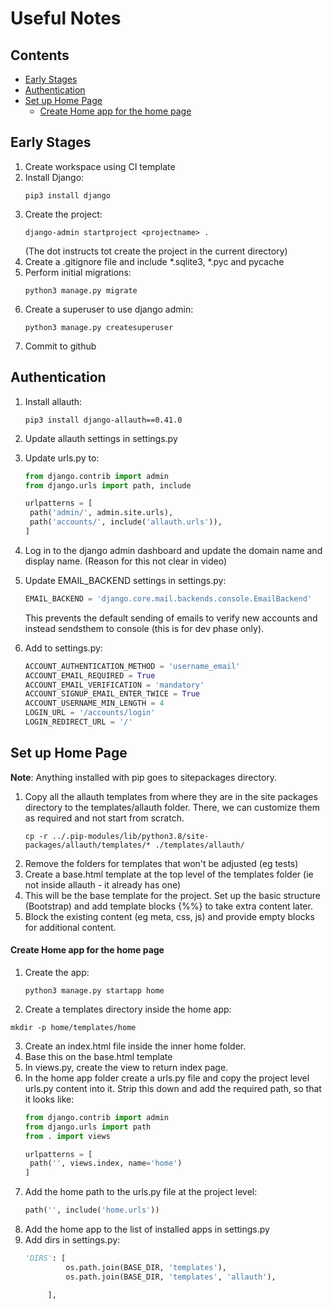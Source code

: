 # Useful Notes <!-- omit in toc -->
## Contents <!-- omit in toc -->
- [Early Stages](#early-stages)
- [Authentication](#authentication)
- [Set up Home Page](#set-up-home-page)
    - [Create Home app for the home page](#create-home-app-for-the-home-page)
## Early Stages
1. Create workspace using CI template
2. Install Django:
   ```shell
   pip3 install django
   ```
3. Create the project:
   ```shell
   django-admin startproject <projectname> .
   ```
   (The dot instructs tot create the project in the current directory)
4. Create a .gitignore file and include *.sqlite3, *.pyc and pycache
5. Perform initial migrations:
   ```shell
   python3 manage.py migrate
   ```
6. Create a superuser to use django admin:
   ```
   python3 manage.py createsuperuser
   ```
7. Commit to github   

## Authentication
1. Install allauth:
   ```shell
   pip3 install django-allauth==0.41.0
   ```
2. Update allauth settings in settings.py
3. Update urls.py to:
   ```python
   from django.contrib import admin
   from django.urls import path, include

   urlpatterns = [
    path('admin/', admin.site.urls),
    path('accounts/', include('allauth.urls')),
   ]
   ```

4. Log in to the django admin dashboard and update the domain name and display name. (Reason for this not clear in video)
5. Update EMAIL_BACKEND settings in settings.py:
   ```py
   EMAIL_BACKEND = 'django.core.mail.backends.console.EmailBackend'
   ```
   This prevents the default sending of emails to verify new accounts and instead sendsthem to console (this is for dev phase only).
6. Add to settings.py:
   ```py
   ACCOUNT_AUTHENTICATION_METHOD = 'username_email'
   ACCOUNT_EMAIL_REQUIRED = True
   ACCOUNT_EMAIL_VERIFICATION = 'mandatory'
   ACCOUNT_SIGNUP_EMAIL_ENTER_TWICE = True
   ACCOUNT_USERNAME_MIN_LENGTH = 4
   LOGIN_URL = '/accounts/login'
   LOGIN_REDIRECT_URL = '/'
   ```

## Set up Home Page

**Note**: Anything installed with pip goes to sitepackages directory.

1. Copy all the allauth templates from where they are in the site packages directory to the templates/allauth folder. There, we can customize them as required and not start from scratch.
   ```shell
   cp -r ../.pip-modules/lib/python3.8/site-packages/allauth/templates/* ./templates/allauth/
   ```
2. Remove the folders for templates that won't be adjusted (eg tests)
3. Create a base.html template at the top level of the templates folder (ie not inside allauth - it already has one)
4. This will be the base template for the project. Set up the basic structure (Bootstrap) and add template blocks {%%} to take extra content later.
5. Block the existing content (eg meta, css, js) and provide empty blocks for additional content.

#### Create Home app for the home page
1. Create the app:
   ```shell
   python3 manage.py startapp home
   ```
2.  Create a templates directory inside the home app:
   ```
   mkdir -p home/templates/home
   ```
3. Create an index.html file inside the inner home folder.
4. Base this on the base.html template
5. In views.py, create the view to return index page.
6. In the home app folder create a urls.py file and copy the project level urls.py content into it. Strip this down and add the required path, so that it looks like:
   ```py
   from django.contrib import admin
   from django.urls import path
   from . import views

   urlpatterns = [
    path('', views.index, name='home')
   ]
   ```
7. Add the home path to the urls.py file at the project level:
   ```py
   path('', include('home.urls'))
   ```
8. Add the home app to the list of installed apps in settings.py
9. Add dirs in settings.py:
   ```py
   'DIRS': [
            os.path.join(BASE_DIR, 'templates'),
            os.path.join(BASE_DIR, 'templates', 'allauth'),

        ],
   ```